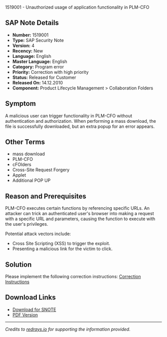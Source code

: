 1519001 - Unauthorized usage of application functionality in PLM-CFO

## SAP Note Details

- **Number:** 1519001
- **Type:** SAP Security Note
- **Version:** 4
- **Recency:** New
- **Language:** English
- **Master Language:** English
- **Category:** Program error
- **Priority:** Correction with high priority
- **Status:** Released for Customer
- **Released On:** 14.12.2010
- **Component:** Product Lifecycle Management > Collaboration Folders

## Symptom

A malicious user can trigger functionality in PLM-CFO without authentication and authorization. When performing a mass download, the file is successfully downloaded, but an extra popup for an error appears.

## Other Terms

- mass download
- PLM-CFO
- cFOlders
- Cross-Site Request Forgery
- Applet
- Additional POP UP

## Reason and Prerequisites

PLM-CFO executes certain functions by referencing specific URLs. An attacker can trick an authenticated user's browser into making a request with a specific URL and parameters, causing the function to execute with the user's privileges.

Potential attack vectors include:
- Cross Site Scripting (XSS) to trigger the exploit.
- Presenting a malicious link for the victim to click.

## Solution

Please implement the following correction instructions: [Correction Instructions](https://me.sap.com/corrins/0001519001/381)

## Download Links

- [Download for SNOTE](https://notesdownloads.sap.com/note/0040000009006672017)
- [PDF Version](https://me.sap.com/sap/support/sfm/notes/print/0001519001?language=en-US&token=8547FE1FA521EE4A4BE68515B6A5EA11)

---

*Credits to [redrays.io](https://redrays.io) for supporting the information provided.*